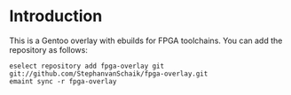 # Introduction

This is a Gentoo overlay with ebuilds for FPGA toolchains. You can add the repository as follows:

```
eselect repository add fpga-overlay git git://github.com/StephanvanSchaik/fpga-overlay.git
emaint sync -r fpga-overlay
```
